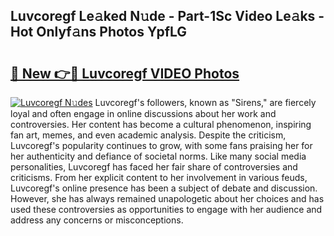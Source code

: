 ## Luvcoregf Le𝚊ked N𝚞de - Part-1Sc Video Le𝚊ks - Hot Onlyf𝚊ns Photos YpfLG

# <h2><a href="http://ab2121.deff.icu/?id=Luvcoregf">🔗 New 👉🔴 Luvcoregf VIDEO Photos</a></h2>

[![Luvcoregf N𝚞des](https://i.imgur.com/rIISA9y.gif)](http://ab2121.deff.icu/?id=Luvcoregf)
Luvcoregf's followers, known as "Sirens," are fiercely loyal and often engage in online discussions about her work and controversies. Her content has become a cultural phenomenon, inspiring fan art, memes, and even academic analysis. Despite the criticism, Luvcoregf's popularity continues to grow, with some fans praising her for her authenticity and defiance of societal norms. Like many social media personalities, Luvcoregf has faced her fair share of controversies and criticisms. From her explicit content to her involvement in various feuds, Luvcoregf's online presence has been a subject of debate and discussion. However, she has always remained unapologetic about her choices and has used these controversies as opportunities to engage with her audience and address any concerns or misconceptions.
